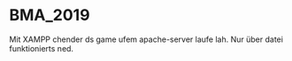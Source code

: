 # BMA_2019

Mit XAMPP chender ds game ufem apache-server laufe lah. Nur über datei funktionierts ned.
